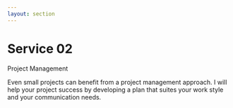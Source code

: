 ```yaml
---
layout: section
---
```


# Service 02
Project Management

Even small projects can benefit from a project management approach.  I will help your project success by developing a plan that suites your work style and your communication needs.